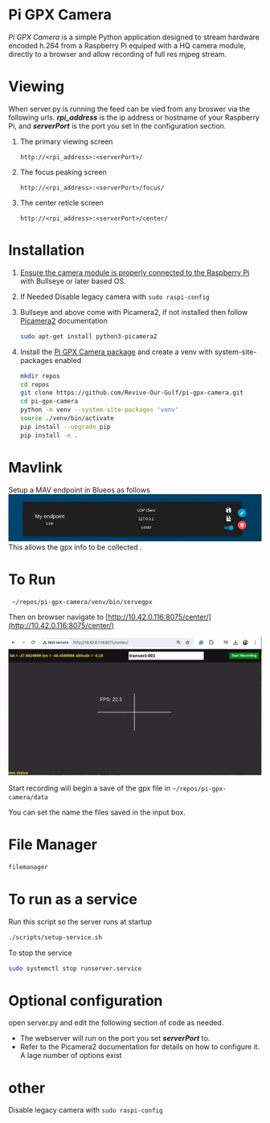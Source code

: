# Pi GPX Camera
*Pi GPX Camera* is a simple Python application designed to stream hardware encoded h.264 from a Raspberry Pi equiped with a HQ camera module, directly to a browser and allow recording of full res mjpeg stream. 


# Viewing
When server.py is running the feed can be vied from any broswer via the following urls. **_rpi_address_** is the ip address or hostname of your Raspberry Pi, and **_serverPort_** is the port you set in the configuration section.  
1. The primary viewing screen 
    ```
    http://<rpi_address>:<serverPort>/
    ```
2. The focus peaking screen 
    ```
    http://<rpi_address>:<serverPort>/focus/
    ```
3. The center reticle screen 
    ```
    http://<rpi_address>:<serverPort>/center/
    ```

# Installation
1. [Ensure the camera module is properly connected to the Raspberry Pi](https://projects.raspberrypi.org/en/projects/getting-started-with-picamera/2) with Bullseye or later based OS.


2. If Needed Disable legacy camera with `sudo raspi-config`

3. Bullseye and above come with Picamera2, if not installed then follow [Picamera2](https://datasheets.raspberrypi.com/camera/picamera2-manual.pdf) documentation

    ``` sh
    sudo apt-get install python3-picamera2
    ```

5. Install the [Pi GPX Camera package](https://github.com/Revive-Our-Gulf/pi-gpx-camera) and create a venv with system-site-packages enabled
    ``` sh
    mkdir repos
    cd repos
    git clone https://github.com/Revive-Our-Gulf/pi-gpx-camera.git
    cd pi-gpx-camera
    python -m venv --system-site-packages 'venv'
    source ./venv/bin/activate
    pip install --upgrade pip
    pip install -e .
    ```

# Mavlink
Setup a MAV endpoint in Blueos as follows 
![BlueOS MAVLink Endpoint](readmeAssets/blueos-mavlink-endpoint.png)
This allows the gpx info to be collected .

# To Run
``` sh
 ~/repos/pi-gpx-camera/venv/bin/servegpx
```
Then on browser navigate to  [http://10.42.0.116:8075/center/](http://10.42.0.116:8075/center/) 

![pi-gpx-cam.gif](readmeAssets/pi-gpx-cam.gif)

Start recording will begin a save of the gpx file in `~/repos/pi-gpx-camera/data`

You can set the name the files saved in the input box.

# File Manager

``` sh
filemanager
```
# To run as a service

Run this script so the server runs at startup

``` sh
./scripts/setup-service.sh 
```

To stop the service 
``` sh
sudo systemctl stop runserver.service
```

# Optional configuration
open server.py and edit the following section of code as needed. 
- The webserver will run on the port you set **_serverPort_** to.  
- Refer to the Picamera2 documentation for details on how to configure it. A lage number of options exist 


# other
Disable legacy camera with `sudo raspi-config`



